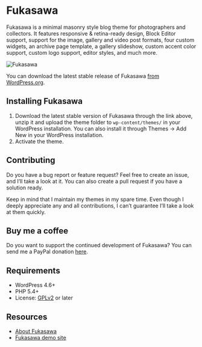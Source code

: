 # Fukasawa

Fukasawa is a minimal masonry style blog theme for photographers and collectors. It features responsive & retina-ready design, Block Editor support, support for the image, gallery and video post formats, four custom widgets, an archive page template, a gallery slideshow, custom accent color support, custom logo support, editor styles, and much more.

![Fukasawa](https://github.com/andersnoren/fukasawa/blob/master/screenshot.jpg)

You can download the latest stable release of Fukasawa [from WordPress.org](https://wordpress.org/themes/fukasawa/).

## Installing Fukasawa
1. Download the latest stable version of Fukasawa through the link above, unzip it and upload the theme folder to `wp-content/themes/` in your WordPress installation. You can also install it through Themes → Add New in your WordPress installation.
2. Activate the theme.

## Contributing
Do you have a bug report or feature request? Feel free to create an issue, and I’ll take a look at it. You can also create a pull request if you have a solution ready. 

Keep in mind that I maintain my themes in my spare time. Even though I deeply appreciate any and all contributions, I can’t guarantee I’ll take a look at them quickly.

## Buy me a coffee
Do you want to support the continued development of Fukasawa? You can send me a PayPal donation [here](https://www.paypal.com/cgi-bin/webscr?cmd=_donations&business=anders%40andersnoren%2ese&lc=US&item_name=Free%20WordPress%20Themes%20from%20Anders%20Noren&currency_code=USD&bn=PP%2dDonationsBF%3abtn_donateCC_LG%2egif%3aNonHosted).

## Requirements
- WordPress 4.6+
- PHP 5.4+
- License: [GPLv2](https://www.gnu.org/licenses/gpl-2.0.html) or later

## Resources
- [About Fukasawa](https://andersnoren.se/teman/fukasawa-wordpress-theme/)
- [Fukasawa demo site](https://andersnoren.se/themes/fukasawa/)